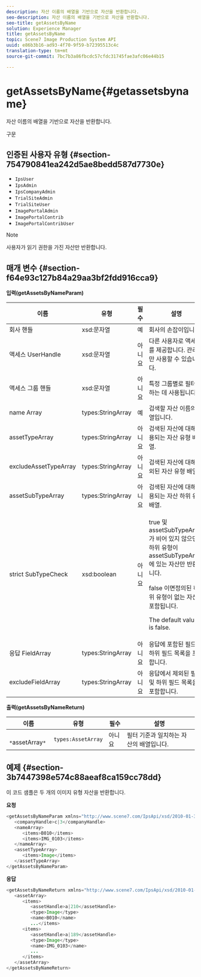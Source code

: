 ```yaml
---
description: 자산 이름의 배열을 기반으로 자산을 반환합니다.
seo-description: 자산 이름의 배열을 기반으로 자산을 반환합니다.
seo-title: getAssetsByName
solution: Experience Manager
title: getAssetsByName
topic: Scene7 Image Production System API
uuid: e86b3b16-ad93-4f70-9f59-b72395513c4c
translation-type: tm+mt
source-git-commit: 7bc7b3a86fbcdc57cfdc31745fae3afc06e44b15

---
```



# getAssetsByName{#getassetsbyname}

자산 이름의 배열을 기반으로 자산을 반환합니다.

구문

## 인증된 사용자 유형 {#section-754790841ea242d5ae8bedd587d7730e}

* `IpsUser`
* `IpsAdmin`
* `IpsCompanyAdmin`
* `TrialSiteAdmin`
* `TrialSiteUser`
* `ImagePortalAdmin`
* `ImagePortalContrib`
* `ImagePortalContribUser`

>[!NOTE]
>
>사용자가 읽기 권한을 가진 자산만 반환합니다.

## 매개 변수 {#section-f64e93c127b84a29aa3bf2fdd916cca9}

**입력(getAssetsByNameParam)**

<table id="table_CE7B503B0E074719A523B458DF3A7286"> 
 <thead> 
  <tr> 
   <th colname="col1" class="entry"> 이름 </th> 
   <th colname="col2" class="entry"> 유형 </th> 
   <th colname="col3" class="entry"> 필수 </th> 
   <th colname="col4" class="entry"> 설명 </th> 
  </tr> 
 </thead>
 <tbody> 
  <tr> 
   <td colname="col1"> <span class="codeph"> 회사 <span class="varname"> 핸들</span></span> </td> 
   <td colname="col2"> <span class="codeph"> xsd:문자열</span> </td> 
   <td colname="col3"> 예 </td> 
   <td colname="col4"> 회사의 손잡이입니다. </td> 
  </tr> 
  <tr> 
   <td colname="col1"> <span class="codeph"> 액세스 <span class="varname"> UserHandle</span></span> </td> 
   <td colname="col2"> <span class="codeph"> xsd:문자열</span> </td> 
   <td colname="col3"> 아니요 </td> 
   <td colname="col4"> 다른 사용자로 액세스를 제공합니다. 관리자만 사용할 수 있습니다. </td> 
  </tr> 
  <tr> 
   <td colname="col1"> <span class="codeph"> 액세스 <span class="varname"> 그룹</span> 핸들 </span> </td> 
   <td colname="col2"> <span class="codeph"> xsd:문자열</span> </td> 
   <td colname="col3"> 아니요 </td> 
   <td colname="col4"> 특정 그룹별로 필터링하는 데 사용됩니다. </td> 
  </tr> 
  <tr> 
   <td colname="col1"> <span class="codeph"> name <span class="varname"> Array</span></span> </td> 
   <td colname="col2"> <span class="codeph"> types:StringArray</span> </td> 
   <td colname="col3"> 예 </td> 
   <td colname="col4"> 검색할 자산 이름의 배열입니다. </td> 
  </tr> 
  <tr> 
   <td colname="col1"> <span class="codeph"> assetTypeArray <span class="varname"></span></span> </td> 
   <td colname="col2"> <span class="codeph"> types:StringArray</span> </td> 
   <td colname="col3"> 아니요 </td> 
   <td colname="col4"> 검색된 자산에 대해 허용되는 자산 유형 배열. </td> 
  </tr> 
  <tr> 
   <td colname="col1"> <span class="codeph"> excludeAssetTypeArray <span class="varname"></span></span> </td> 
   <td colname="col2"> <span class="codeph"> types:StringArray</span> </td> 
   <td colname="col3"> 아니요 </td> 
   <td colname="col4"> 검색된 자산에 대해 제외된 자산 유형 배열. </td> 
  </tr> 
  <tr> 
   <td colname="col1"> <span class="codeph"> assetSubTypeArray <span class="varname"></span></span> </td> 
   <td colname="col2"> <span class="codeph"> types:StringArray</span> </td> 
   <td colname="col3"> 아니요 </td> 
   <td colname="col4"> 검색된 자산에 대해 허용되는 자산 하위 유형 배열. </td> 
  </tr> 
  <tr> 
   <td colname="col1"> <span class="codeph"> strict <span class="varname"> SubTypeCheck</span></span> </td> 
   <td colname="col2"> <span class="codeph"> xsd:boolean</span> </td> 
   <td colname="col3"> 아니요 </td> 
   <td colname="col4"> <p>true <span class="codeph"> 및</span> assetSubTypeArray가 <span class="codeph"> 비어 있지 않으면 하위 유형이 assetSubTypeArray에 있는</span> 자산만 <span class="codeph"></span> 반환됩니다. </p> <p>false <span class="codeph"> 이면</span>정의된 하위 유형이 없는 자산이 포함됩니다. </p> <p>The default value is <span class="codeph"> false</span>. </p> </td> 
  </tr> 
  <tr> 
   <td colname="col1"> <span class="codeph"> 응답 <span class="varname"> FieldArray</span></span> </td> 
   <td colname="col2"> <span class="codeph"> types:StringArray</span> </td> 
   <td colname="col3"> 아니요 </td> 
   <td colname="col4"> 응답에 포함된 필드 및 하위 필드 목록을 포함합니다. </td> 
  </tr> 
  <tr> 
   <td colname="col1"> <span class="codeph"> excludeFieldArray <span class="varname"></span></span> </td> 
   <td colname="col2"> <span class="codeph"> types:StringArray</span> </td> 
   <td colname="col3"> 아니요 </td> 
   <td colname="col4"> 응답에서 제외된 필드 및 하위 필드 목록을 포함합니다. </td> 
  </tr> 
 </tbody> 
</table>

**출력(getAssetsByNameReturn)**

| 이름 | 유형 | 필수 | 설명 |
|---|---|---|---|
| ` *`assetArray`*` | `types:AssetArray` | 아니요 | 필터 기준과 일치하는 자산의 배열입니다. |

## 예제 {#section-3b7447398e574c88aeaf8ca159cc78dd}

이 코드 샘플은 두 개의 이미지 유형 자산을 반환합니다.

**요청**

```java
<getAssetsByNameParam xmlns="http://www.scene7.com/IpsApi/xsd/2010-01-31">
   <companyHandle>c|3</companyHandle>
   <nameArray>
      <items>B010</items>
      <items>IMG_0103</items>
   </nameArray>
   <assetTypeArray>
      <items>Image</items>
   </assetTypeArray>
</getAssetsByNameParam>
```

**응답**

```java
<getAssetsByNameReturn xmlns="http://www.scene7.com/IpsApi/xsd/2010-01-31">
   <assetArray>
      <items>
         <assetHandle>a|210</assetHandle>
         <type>Image</type>
         <name>B010</name>
         ...</items>
      <items>
         <assetHandle>a|189</assetHandle>
         <type>Image</type>
         <name>IMG_0103</name>
         ...
      </items>
   </assetArray>
</getAssetsByNameReturn>
```

